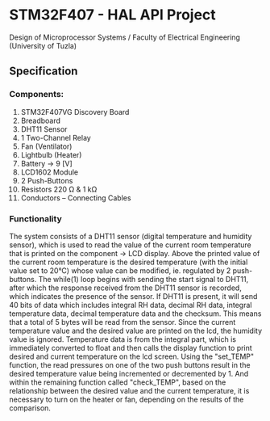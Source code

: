 # STM32F407 - HAL API Project
Design of Microprocessor Systems / Faculty of Electrical Engineering (University of Tuzla)

## Specification
### Components:

  1. STM32F407VG Discovery Board	
  2. Breadboard
  3. DHT11 Sensor
  4. 1 Two-Channel Relay
  5. Fan (Ventilator)
  6. Lightbulb (Heater)
  7. Battery -> 9 [V]
  8. LCD1602 Module
  9. 2 Push-Buttons
  10. Resistors 220 Ω & 1 kΩ
  11. Conductors – Connecting Cables

### Functionality

The system consists of a DHT11 sensor (digital temperature and humidity sensor), which is used to read the value of the current room temperature that is printed on the component -> LCD display. Above the printed value of the current room temperature is the desired temperature (with the initial value set to 20°C) whose value can be modified, ie. regulated by 2 push-buttons. The while(1) loop begins with sending the start signal to DHT11, after which the response received from the DHT11 sensor is recorded, which indicates the presence of the sensor. If DHT11 is present, it will send 40 bits of data which includes integral RH data, decimal RH data, integral temperature data, decimal temperature data and the checksum. This means that a total of 5 bytes will be read from the sensor. Since the current temperature value and the desired value are printed on the lcd, the humidity value is ignored. Temperature data is from the integral part, which is immediately converted to float and then calls the display function to print desired and current temperature on the lcd screen. Using the "set_TEMP" function, the read pressures on one of the two push buttons result in the desired temperature value being incremented or decremented by 1. And within the remaining function called "check_TEMP", based on the relationship between the desired value and the current temperature, it is necessary to turn on the heater or fan, depending on the results of the comparison.

